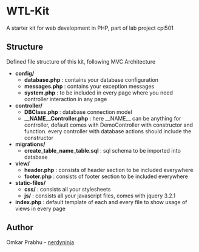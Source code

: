# WTL-Kit
A starter kit for web development in PHP, part of lab project cpl501

## Structure
Defined file structure of this kit, following MVC Architecture
* **config/**
  * **database.php** : contains your database configuration
  * **messages.php** : contains your exception messages 
  * **system.php**   : to be included in every page where you need controller interaction in any page
* **controller/**
  * **DBClass.php**  : database connection model
  * **__NAME__Controller.php** : here \_\_NAME\_\_ can be anything for controller, default comes with DemoController with constructor and function. every controller with database actions should include the constructor
* **migrations/**
  * **create_table_name_table.sql** : sql schema to be imported into database
* **view/**
  * **header.php** : consists of header section to be included everywhere
  * **footer.php** : consists of footer section to be included everywhere
* **static-files/**
  * **css/** : consists all your stylesheets
  * **js/** : consists all your javascript files, comes with jquery 3.2.1
* **index.php** : default template of each and every file to show usage of views in every page

## Author
Omkar Prabhu - [nerdyninja](https://github.com/nerdyninja)
